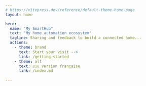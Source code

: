 ```yaml
---
# https://vitepress.dev/reference/default-theme-home-page
layout: home

hero:
  name: "My SmartHub"
  text: "My home automation ecosystem"
  tagline: Sharing and feedback to build a connected home...
  actions:
    - theme: brand
      text: Start your visit -->
      link: /getting-started
    - theme: alt
      text: 🇫🇷 Version française
      link: /index.md
      
---
```


